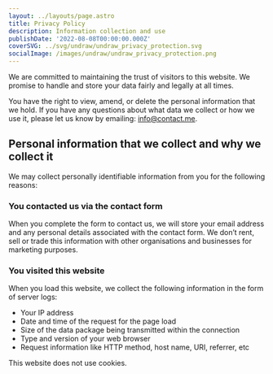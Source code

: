 ```yaml
---
layout: ../layouts/page.astro
title: Privacy Policy
description: Information collection and use
publishDate: '2022-08-08T00:00:00.000Z'
coverSVG: ../svg/undraw/undraw_privacy_protection.svg
socialImage: /images/undraw/undraw_privacy_protection.png
---
```


We are committed to maintaining the trust of visitors to this website. We promise to handle and store your data fairly and legally at all times.

You have the right to view, amend, or delete the personal information that we hold. If you have any questions about what data we collect or how we use it, please let us know by emailing: info@contact.me.

## Personal information that we collect and why we collect it

We may collect personally identifiable information from you for the following reasons:

### You contacted us via the contact form

When you complete the form to contact us, we will store your email address and any personal details associated with the contact form. We don’t rent, sell or trade this information with other organisations and businesses for marketing purposes.

### You visited this website

When you load this website, we collect the following information in the form of server logs:

- Your IP address
- Date and time of the request for the page load
- Size of the data package being transmitted within the connection
- Type and version of your web browser
- Request information like HTTP method, host name, URI, referrer, etc

This website does not use cookies.
